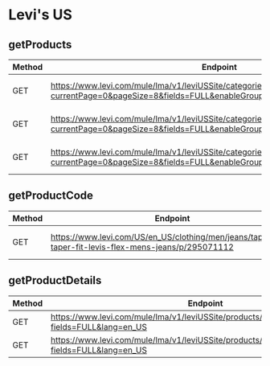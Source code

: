 # Levi's US

## getProducts

| Method | Endpoint                                                                                                                                                | Description                    |
| ------ | ------------------------------------------------------------------------------------------------------------------------------------------------------- | ------------------------------ |
| GET    | https://www.levi.com/mule/lma/v1/leviUSSite/categories/levi_clothing_men/products?currentPage=0&pageSize=8&fields=FULL&enableGrouping=true&lang=en_US   | Get a list of men's clothing   |
| GET    | https://www.levi.com/mule/lma/v1/leviUSSite/categories/levi_clothing_women/products?currentPage=0&pageSize=8&fields=FULL&enableGrouping=true&lang=en_US | Get a list of women's clothing |
| GET    | https://www.levi.com/mule/lma/v1/leviUSSite/categories/levi_clothing_kids/products?currentPage=0&pageSize=8&fields=FULL&enableGrouping=true&lang=en_US  | Get a list of kids' clothing   |

## getProductCode

| Method | Endpoint                                                                                               | Description                   |
| ------ | ------------------------------------------------------------------------------------------------------ | ----------------------------- |
| GET    | https://www.levi.com/US/en_US/clothing/men/jeans/taper/502-taper-fit-levis-flex-mens-jeans/p/295071112 | Get product id from final tag |

## getProductDetails

| Method | Endpoint                                                                                         | Description         |
| ------ | ------------------------------------------------------------------------------------------------ | ------------------- |
| GET    | https://www.levi.com/mule/lma/v1/leviUSSite/products/295071301?fields=FULL&lang=en_US            | Get product details |
| GET    | https://www.levi.com/mule/lma/v1/leviUSSite/products/295071301/swatchdata?fields=FULL&lang=en_US | Get variants        |
